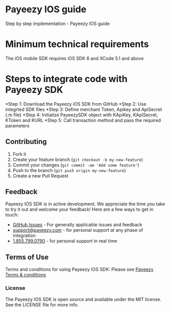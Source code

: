 # Payeezy IOS guide

Step by step implementation - Payeezy IOS guide 

# Minimum technical requirements
The iOS mobile SDK requires iOS SDK 6 and XCode 5.1 and above

# Steps to integrate code with Payeezy SDK
*Step 1: Download the Payeezy iOS SDK from GitHub
*Step 2: Use integrted SDK files 
*Step 3: Define merchant Token, Apikey and ApiSecret (.m file)
*Step 4: Initialize PayeezySDK object with KApiKey, KApiSecret, KToken and KURL 
*Step 5: Call transaction method and pass the required parameters

## Contributing

1. Fork it 
2. Create your feature branch (`git checkout -b my-new-feature`)
3. Commit your changes (`git commit -am 'Add some feature'`)
4. Push to the branch (`git push origin my-new-feature`)
5. Create a new Pull Request  


## Feedback

Payeezy IOS SDK is in active development. We appreciate the time you take to try it out and welcome your feedback!
Here are a few ways to get in touch:
* [GitHub Issues](https://github.com/payeezy/payeezy/issues) - For generally applicable issues and feedback
* support@payeezy.com - for personal support at any phase of integration
* [1.855.799.0790](tel:+18557990790)  - for personal support in real time 

## Terms of Use

Terms and conditions for using Payeezy IOS SDK: Please see [Payeezy Terms & conditions](https://developer.payeezy.com/terms-use)
 
### License
The Payeezy IOS SDK is open source and available under the MIT license. See the LICENSE file for more info.

